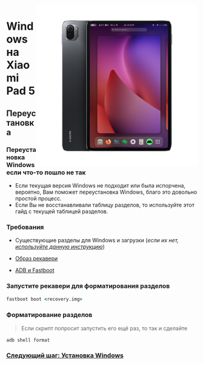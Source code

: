 ﻿<img align="right" src="../../assets/nabu.png" width="425" alt="Linux Running On A Xiaomi Pad 5">


# Windows на Xiaomi Pad 5

## Переустановка
### Переустановка Windows если что-то пошло не так

- Если текущая версия Windows не подходит или была испорчена, вероятно, Вам поможет переустановка Windows, благо это довольно простой процесс.
- Если Вы не восстанавливали таблицу разделов, то используйте этот гайд с текущей таблицей разделов.

### Требования

- Существующие разделы для Windows и загрузки (*если их нет, [используйте данную инструкцию](/guide/Russian/partition-ru.md)*)
  
- [Образ рекавери](../../../../releases/tag/1.0)
  
- [ADB и Fastboot](https://developer.android.com/studio/releases/platform-tools)



### Запустите рекавери для форматирования разделов

```cmd
fastboot boot <recovery.img>
```

### Форматирование разделов
> Если скрипт попросит запустить его ещё раз, то так и сделайте

```cmd
adb shell format
```


### [Следующий шаг: Установка Windows](/guide/Russian/install-ru.md#Выполните-скрипт-msc)
